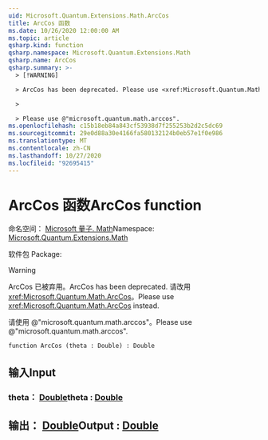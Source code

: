 ```yaml
---
uid: Microsoft.Quantum.Extensions.Math.ArcCos
title: ArcCos 函数
ms.date: 10/26/2020 12:00:00 AM
ms.topic: article
qsharp.kind: function
qsharp.namespace: Microsoft.Quantum.Extensions.Math
qsharp.name: ArcCos
qsharp.summary: >-
  > [!WARNING]

  > ArcCos has been deprecated. Please use <xref:Microsoft.Quantum.Math.ArcCos> instead.

  >

  > Please use @"microsoft.quantum.math.arccos".
ms.openlocfilehash: c15b18eb84a843cf53938d7f255253b2d2c5dc69
ms.sourcegitcommit: 29e0d88a30e4166fa580132124b0eb57e1f0e986
ms.translationtype: MT
ms.contentlocale: zh-CN
ms.lasthandoff: 10/27/2020
ms.locfileid: "92695415"
---
```

# <a name="arccos-function"></a><span data-ttu-id="3a991-102">ArcCos 函数</span><span class="sxs-lookup"><span data-stu-id="3a991-102">ArcCos function</span></span>

<span data-ttu-id="3a991-103">命名空间： [Microsoft 量子. Math](xref:Microsoft.Quantum.Extensions.Math)</span><span class="sxs-lookup"><span data-stu-id="3a991-103">Namespace: [Microsoft.Quantum.Extensions.Math](xref:Microsoft.Quantum.Extensions.Math)</span></span>

<span data-ttu-id="3a991-104">软件包 [](https://nuget.org/packages/)</span><span class="sxs-lookup"><span data-stu-id="3a991-104">Package: [](https://nuget.org/packages/)</span></span>


> [!WARNING]
> <span data-ttu-id="3a991-105">ArcCos 已被弃用。</span><span class="sxs-lookup"><span data-stu-id="3a991-105">ArcCos has been deprecated.</span></span> <span data-ttu-id="3a991-106">请改用 <xref:Microsoft.Quantum.Math.ArcCos>。</span><span class="sxs-lookup"><span data-stu-id="3a991-106">Please use <xref:Microsoft.Quantum.Math.ArcCos> instead.</span></span>
>
> <span data-ttu-id="3a991-107">请使用 @"microsoft.quantum.math.arccos"。</span><span class="sxs-lookup"><span data-stu-id="3a991-107">Please use @"microsoft.quantum.math.arccos".</span></span>



```qsharp
function ArcCos (theta : Double) : Double
```


## <a name="input"></a><span data-ttu-id="3a991-108">输入</span><span class="sxs-lookup"><span data-stu-id="3a991-108">Input</span></span>

### <a name="theta--double"></a><span data-ttu-id="3a991-109">theta： [Double](xref:microsoft.quantum.lang-ref.double)</span><span class="sxs-lookup"><span data-stu-id="3a991-109">theta : [Double](xref:microsoft.quantum.lang-ref.double)</span></span>





## <a name="output--double"></a><span data-ttu-id="3a991-110">输出： [Double](xref:microsoft.quantum.lang-ref.double)</span><span class="sxs-lookup"><span data-stu-id="3a991-110">Output : [Double](xref:microsoft.quantum.lang-ref.double)</span></span>


